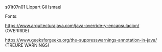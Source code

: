 s01t07n01 Llopart Gil Ismael

Fonts:

https://www.arquitecturajava.com/java-override-y-encapsulacion/ (OVERRIDE)

https://www.geeksforgeeks.org/the-suppresswarnings-annotation-in-java/ (TREURE WARNINGS)

